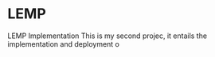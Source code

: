 # LEMP
LEMP Implementation
This is my second projec, it entails the implementation and deployment o

